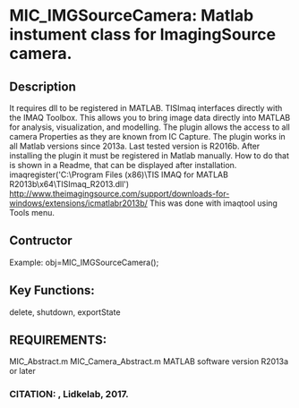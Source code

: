 # MIC_IMGSourceCamera: Matlab instument class for ImagingSource camera.

## Description
It requires dll to be registered in MATLAB.
TISImaq interfaces directly with the IMAQ Toolbox. This allows you to
bring image data directly into MATLAB for analysis, visualization,
and modelling.
The plugin allows the access to all camera Properties as they are
known from IC Capture. The plugin works in all Matlab versions
since 2013a. Last tested version is R2016b.
After installing the plugin it must be registered in Matlab manually.
How to do that is shown in a Readme, that can be displayed after
installation.
imaqregister('C:\Program Files (x86)\TIS IMAQ for MATLAB R2013b\x64\TISImaq_R2013.dll')
http://www.theimagingsource.com/support/downloads-for-windows/extensions/icmatlabr2013b/
This was done with imaqtool using Tools menu.

## Contructor
Example: obj=MIC_IMGSourceCamera();

## Key Functions:
delete, shutdown, exportState

## REQUIREMENTS:
MIC_Abstract.m
MIC_Camera_Abstract.m
MATLAB software version R2013a or later

### CITATION: , Lidkelab, 2017.

